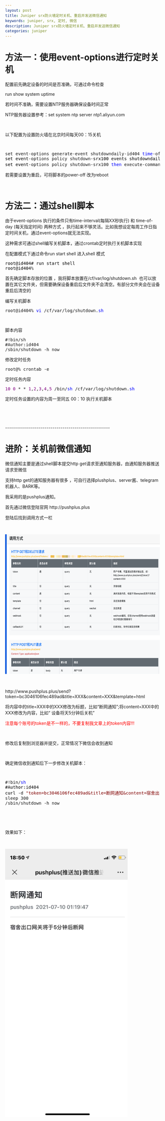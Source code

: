 ```yaml
---
layout: post
title: Juniper srx防火墙定时关机、重启并发送微信通知
keywords: juniper, srx, 定时, 微信
description: Juniper srx防火墙定时关机、重启并发送微信通知
categories: juniper
---
```



<h1><strong>方法一：使用event-options进行定时关机</strong></h1>
<p>配置前先确定设备的时间是否准确，可通过命令检查</p>
<p>run show system uptime</p>
<p>若时间不准确，需要设置NTP服务器确保设备时间正常</p>
<p>NTP服务器设置参考：set system ntp server ntp1.aliyun.com</p>
<p>&nbsp;</p>
<p>以下配置为设置防火墙在北京时间每天00：15关机</p>
<p>&nbsp;</p>
<div class="cnblogs_code">
<pre>set event-options generate-event shutdowndaily-id404 <span style="color: #0000ff;">time</span>-of-day <span style="color: #800000;">"</span><span style="color: #800000;">00:15:00 +0800</span><span style="color: #800000;">"</span><span style="color: #000000;">
set event</span>-options policy shutdown-<span style="color: #000000;">srx100 events shutdowndaily-id404
set event</span>-options policy shutdown-srx100 <span style="color: #0000ff;">then</span> execute-commands commands <span style="color: #800000;">"</span><span style="color: #800000;">request system power-off</span><span style="color: #800000;">"</span>　　　　　　</pre>
</div>
<p>若需要设置为重启，可将脚本的power-off 改为reboot</p>
<p>&nbsp;</p>
<h1><strong>方法二：通过shell脚本</strong></h1>
<p>由于event-options 执行的条件只有time-interval(每隔XX秒执行) 和 time-of-day (每天指定时间) 两种方式 ，执行起来不够灵活。比如我想设定每周工作日指定时间关机，通过event-options就无法实现。</p>
<p>这种需求可通过shell编写关机脚本，通过crontab定时执行关机脚本实现</p>
<p>在配置模式下通过命令run start shell 进入shell 模式</p>
<div class="cnblogs_code">
<pre><span style="color: #000000;">root@id404# run start shell
root@id404</span>%</pre>
</div>
<p>首先确定脚本存放的位置 ，我将脚本放置在/cf/var/log/shutdown.sh &nbsp;也可以放置在其它文件夹，但需要确保设备重启后文件夹不会清空。有部分文件夹会在设备重启后清空的</p>
<p>编写关机脚本</p>
<div class="cnblogs_code">
<pre>root@id404% <span style="color: #0000ff;">vi</span> /cf/var/log/shutdown.<span style="color: #0000ff;">sh</span></pre>
</div>
<p>&nbsp;</p>
<p>脚本内容</p>
<div class="cnblogs_code">
<pre>#!bin/sh<br />#Author:id404<br />/sbin/shutdown -h now</pre>
</div>
<p>修改定时任务</p>
<div class="cnblogs_code">
<pre>root@% crontab -e</pre>
</div>
<p>定时任务内容</p>
<div class="cnblogs_code">
<pre><span style="color: #800080;">10</span> <span style="color: #800080;">0</span> * * <span style="color: #800080;">1</span>,<span style="color: #800080;">2</span>,<span style="color: #800080;">3</span>,<span style="color: #800080;">4</span>,<span style="color: #800080;">5</span> /bin/<span style="color: #0000ff;">sh</span> /cf/var/log/shutdown.<span style="color: #0000ff;">sh</span></pre>
</div>
<p>定时任务设置的内容为周一至同五 00：10 执行关机脚本</p>
<p>&nbsp;</p>
<p>&nbsp;</p>
<p>-----------------------------------------------------</p>
<h1>进阶：关机前微信通知</h1>
<p>微信通知主要是通过shell脚本提交http get请求至通知服务器，由通知服务器推送请求至微信</p>
<p>支持http get的通知服务器有很多 ，可自行选择plushplus、server酱、telegram机器人、BARK等。</p>
<p>我采用的是pushplus通知。</p>
<p>首先通过微信登陆官网&nbsp;http://pushplus.plus</p>
<p>登陆后找到调用方式一栏</p>
<p>&nbsp;</p>
<p><img src="/images/blog/725676-20210710183401999-1848725155.png" alt="" width="614" height="455" loading="lazy" /></p>
<p>&nbsp;</p>
<p>http://www.pushplus.plus/send?token=bc3046106fec489ad&amp;title=XXX&amp;content=XXX&amp;template=html&nbsp;</p>
<p>将内容中的title=XXX中的XXX修改为标题，比如&ldquo;断网通知&rdquo;;将content=XXX中的XXX修改为内容，比如&ldquo; 设备将天5分钟后关机&rdquo;</p>
<p><span style="color: #ff0000;">注意每个账号的token是不一样的，不要复制我文章上的token内容!!!</span></p>
<p>&nbsp;</p>
<p>修改后复制到浏览器并提交，正常情况下微信会收到通知</p>
<p>&nbsp;</p>
<p>确定微信收到通知后下一步修改关机脚本：</p>
<p>&nbsp;</p>
<div class="cnblogs_code">
<pre>#!bin/<span style="color: #0000ff;">sh</span><span style="color: #000000;">
#Author:id404
curl </span>-d <span style="color: #800000;">"token=bc3046106fec489ad&amp;title=断网通知&amp;content=宿舍出口将于5分钟后关闭&amp;template=html" http://www.pushplus.plus/send</span>
sleep 300
/sbin/shutdown -h now</pre>
</div>
<p>&nbsp;</p>
<p>&nbsp;</p>
<p>效果如下：</p>
<p>&nbsp;</p>
<p><img src="/images/blog/725676-20210710185353405-1522104842.png" alt="" width="399" height="874" loading="lazy" /></p>
<p>&nbsp;</p>
    
